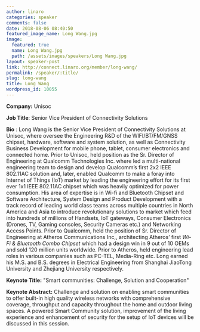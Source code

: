 ```yaml
---
author: linaro
categories: speaker
comments: false
date: 2018-08-06 08:40:50
featured_image_name: Long Wang.jpg
image:
  featured: true
  name: Long Wang.jpg
  path: /assets/images/speakers/Long Wang.jpg
layout: speaker-post
link: http://connect.linaro.org/member/long-wang/
permalink: /speaker/:title/
slug: long-wang
title: Long Wang
wordpress_id: 10055
---
```


**Company:** Unisoc

**Job Title**: Senior Vice President of Connectivity Solutions

**Bio** : Long Wang is the Senior Vice President of Connectivity Solutions at Unisoc, where oversee the Engineering R&D of the WIFI/BT/FM/GNSS chipset, hardware, software and system solution, as well as Connectivity Business Development for mobile phone, tablet, consumer electronics and connected home. Prior to Unisoc, held position as the Sr. Director of Engineering at Qualcomm Technologies Inc. where led a multi-national engineering team to design and develop Qualcomm’s first 2x2 IEEE 802.11AC solution and, later, enabled Qualcomm to make a foray into Internet of Things (IoT) market by leading the engineering effort for its first ever 1x1 IEEE 802.11AC chipset which was heavily optimized for power consumption. His area of expertise is in Wi-fi and Bluetooth Chipset and Software Architecture, System Design and Product Development with a track record of leading world class teams across multiple countries in North America and Asia to introduce revolutionary solutions to market which feed into hundreds of millions of Handsets, IoT gateways, Consumer Electronics (Drones, TV, Gaming consoles, Security Cameras etc.) and Networking Access Points. Prior to Qualcomm, held the position of Sr. Director of Engineering at Atheros Communications Inc,, architecting Atheros’ first _Wi-Fi & Bluetooth Combo Chipset_ which had a design win in 9 out of 10 OEMs and sold 120 million units worldwide. Prior to Atheros, held engineering lead roles in various companies such as PC-TEL, Media-Ring etc. Long earned his M.S. and B.S. degrees in Electrical Engineering from Shanghai JiaoTong University and Zhejiang University respectively.

**Keynote Title:** "Smart communities: Challenge, Solution and Cooperation"

**Keynote Abstract:** Challenge and solution on enabling smart communities to offer built-in high quality wireless networks with comprehensive coverage, throughput and capacity throughout the home and outdoor living spaces. A powered Smart Community solution, improvement of the living experience and enhancement of security for the setup of IoT devices will be discussed in this session.